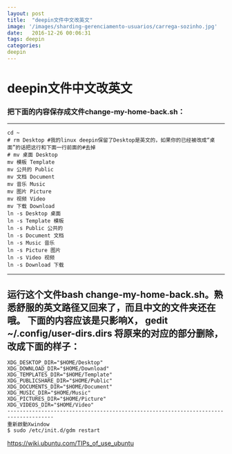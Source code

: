 ```yaml
---
layout: post
title:  "deepin文件中文改英文"
image: '/images/sharding-gerenciamento-usuarios/carrega-sozinho.jpg'
date:   2016-12-26 00:06:31
tags: deepin
categories: 
deepin
---
```

# deepin文件中文改英文

### 把下面的内容保存成文件change-my-home-back.sh：

 -------------------------------------------------------------------------------------

```
cd ~
# rm Desktop #我的linux deepin保留了Desktop是英文的，如果你的已经被改成“桌面”的话把这行和下面一行前面的#去掉
# mv 桌面 Desktop
mv 模板 Template
mv 公共的 Public
mv 文档 Document
mv 音乐 Music
mv 图片 Picture
mv 视频 Video
mv 下载 Download
ln -s Desktop 桌面
ln -s Template 模板
ln -s Public 公共的
ln -s Document 文档
ln -s Music 音乐
ln -s Picture 图片
ln -s Video 视频
ln -s Download 下载
```

-------------------------------------------------------------------------------------
运行这个文件bash change-my-home-back.sh。熟悉舒服的英文路径又回来了，而且中文的文件夹还在哦。
下面的内容应该是只影响X，
gedit ~/.config/user-dirs.dirs
将原来的对应的部分删除，改成下面的样子：
-------------------------------------------------------------------------------------
```
XDG_DESKTOP_DIR="$HOME/Desktop"
XDG_DOWNLOAD_DIR="$HOME/Download"
XDG_TEMPLATES_DIR="$HOME/Template"
XDG_PUBLICSHARE_DIR="$HOME/Public"
XDG_DOCUMENTS_DIR="$HOME/Document"
XDG_MUSIC_DIR="$HOME/Music"
XDG_PICTURES_DIR="$HOME/Picture"
XDG_VIDEOS_DIR="$HOME/Video"
-------------------------------------------------------------------------------------
重新啟動Xwindow
$ sudo /etc/init.d/gdm restart
```

https://wiki.ubuntu.com/TIPs_of_use_ubuntu
